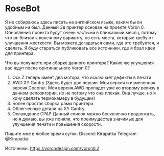 # RoseBot
Я не собираюсь здесь писать на английском языке, каким бы он удобным ни был. Данный 3д принтер основан на проекте Voron 0.
Обновления проекта будут очень частыми в ближайший месяц, потому что он близок к конечному варианту, но есть места, которые требуют улучшения жесткости. Вы можете догадаться сами, где это требуется, и сделать.
Я буду стараться публиковать все источники, где я брал идеи для принтера. 

Что вы получаете при сборке данного принтера? Какие же улучшения вас ждут после оригинального Voron 0?
1) Ось Z теперь имеет два мотора, что исключает дефекты в печати
2) AWD XY Gantry (Здесь будет две версии. Моя версия и измененная версия Coconut. Моя версия AWD пропадет уже ко второму релизу в данном репозитории, но не потому что она плохая. Она лучше, но я хочу сделать термокамеру в будущем)
3) Более простая сборка рамы принтера
4) Облегченные детали на XY Gantry.
5) Охлаждение CPAP
Данный список можно бесконечно продолжать, но я думаю, вы уже поняли, что преимущества значимые для улучшения печати и повышения скорости.

Пишите мне в любое время суток.
Discord: Kirapatka
Telegram: @Kirapatka

Источники:
https://vorondesign.com/voron0.2
